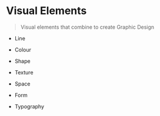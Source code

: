 # Visual Elements
> Visual elements that combine to create Graphic Design

*   Line

*   Colour

*   Shape

*   Texture

*   Space

*   Form

*   Typography
